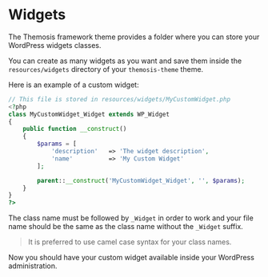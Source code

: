 Widgets
=======

The Themosis framework theme provides a folder where you can store your WordPress widgets classes.

You can create as many widgets as you want and save them inside the `resources/widgets` directory of your `themosis-theme` theme.

Here is an example of a custom widget:

```php
// This file is stored in resources/widgets/MyCustomWidget.php
<?php
class MyCustomWidget_Widget extends WP_Widget
{
	public function __construct()
    {
		$params = [
			'description' 	=> 'The widget description',
			'name'			=> 'My Custom Widget'
		];

		parent::__construct('MyCustomWidget_Widget', '', $params);
	}
}
?>
```

The class name must be followed by `_Widget` in order to work and your file name should be the same as the class name without the `_Widget` suffix.

> It is preferred to use camel case syntax for your class names.

Now you should have your custom widget available inside your WordPress administration.